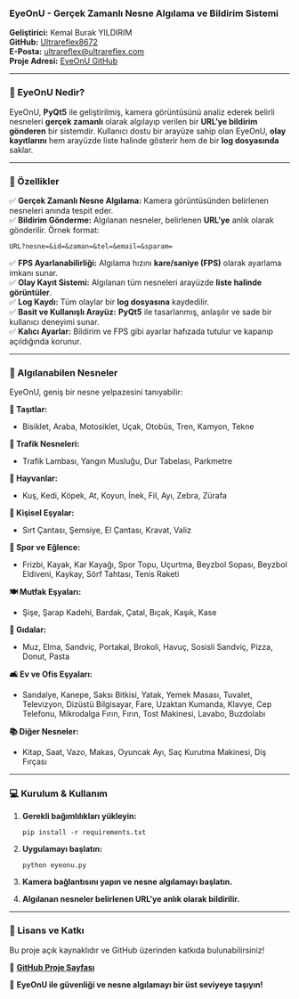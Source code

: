 
### **EyeOnU - Gerçek Zamanlı Nesne Algılama ve Bildirim Sistemi**

**Geliştirici:** Kemal Burak YILDIRIM  
**GitHub:** [Ultrareflex8672](https://github.com/Ultrareflex8672)  
**E-Posta:** ultrareflex@ultrareflex.com  
**Proje Adresi:** [EyeOnU GitHub](https://github.com/Ultrareflex8672/EyeOnU)

----------

### **📌 EyeOnU Nedir?**

EyeOnU, **PyQt5** ile geliştirilmiş, kamera görüntüsünü analiz ederek belirli nesneleri **gerçek zamanlı** olarak algılayıp verilen bir **URL’ye bildirim gönderen** bir sistemdir. Kullanıcı dostu bir arayüze sahip olan EyeOnU, **olay kayıtlarını** hem arayüzde liste halinde gösterir hem de bir **log dosyasında** saklar.

----------

### **🚀 Özellikler**

✅ **Gerçek Zamanlı Nesne Algılama:** Kamera görüntüsünden belirlenen nesneleri anında tespit eder.  
✅ **Bildirim Gönderme:** Algılanan nesneler, belirlenen **URL’ye** anlık olarak gönderilir. Örnek format:


```URL?nesne=&id=&zaman=&tel=&email=&sparam=```

✅ **FPS Ayarlanabilirliği:** Algılama hızını **kare/saniye (FPS)** olarak ayarlama imkanı sunar.  
✅ **Olay Kayıt Sistemi:** Algılanan tüm nesneleri arayüzde **liste halinde görüntüler**.  
✅ **Log Kaydı:** Tüm olaylar bir **log dosyasına** kaydedilir.  
✅ **Basit ve Kullanışlı Arayüz:** **PyQt5** ile tasarlanmış, anlaşılır ve sade bir kullanıcı deneyimi sunar.  
✅ **Kalıcı Ayarlar:** Bildirim ve FPS gibi ayarlar hafızada tutulur ve kapanıp açıldığında korunur.

----------

### **🎯 Algılanabilen Nesneler**

EyeOnU, geniş bir nesne yelpazesini tanıyabilir:

**🚗 Taşıtlar:**

-   Bisiklet, Araba, Motosiklet, Uçak, Otobüs, Tren, Kamyon, Tekne

**🚦 Trafik Nesneleri:**

-   Trafik Lambası, Yangın Musluğu, Dur Tabelası, Parkmetre

**🐾 Hayvanlar:**

-   Kuş, Kedi, Köpek, At, Koyun, İnek, Fil, Ayı, Zebra, Zürafa

**🎒 Kişisel Eşyalar:**

-   Sırt Çantası, Şemsiye, El Çantası, Kravat, Valiz

**🏀 Spor ve Eğlence:**

-   Frizbi, Kayak, Kar Kayağı, Spor Topu, Uçurtma, Beyzbol Sopası, Beyzbol Eldiveni, Kaykay, Sörf Tahtası, Tenis Raketi

**🍽️ Mutfak Eşyaları:**

-   Şişe, Şarap Kadehi, Bardak, Çatal, Bıçak, Kaşık, Kase

**🍔 Gıdalar:**

-   Muz, Elma, Sandviç, Portakal, Brokoli, Havuç, Sosisli Sandviç, Pizza, Donut, Pasta

**🛋️ Ev ve Ofis Eşyaları:**

-   Sandalye, Kanepe, Saksı Bitkisi, Yatak, Yemek Masası, Tuvalet, Televizyon, Dizüstü Bilgisayar, Fare, Uzaktan Kumanda, Klavye, Cep Telefonu, Mikrodalga Fırın, Fırın, Tost Makinesi, Lavabo, Buzdolabı

**📚 Diğer Nesneler:**

-   Kitap, Saat, Vazo, Makas, Oyuncak Ayı, Saç Kurutma Makinesi, Diş Fırçası

----------

### **💻 Kurulum & Kullanım**

1.  **Gerekli bağımlılıkları yükleyin:**
    
    ```pip install -r requirements.txt``` 
    
2.  **Uygulamayı başlatın:**
    
    ```python eyeonu.py```
    
3.  **Kamera bağlantısını yapın ve nesne algılamayı başlatın.**
4.  **Algılanan nesneler belirlenen URL’ye anlık olarak bildirilir.**

----------

### **📜 Lisans ve Katkı**

Bu proje açık kaynaklıdır ve GitHub üzerinden katkıda bulunabilirsiniz!

🔗 **[GitHub Proje Sayfası](https://github.com/Ultrareflex8672/EyeOnU)**

🚀 **EyeOnU ile güvenliği ve nesne algılamayı bir üst seviyeye taşıyın!**